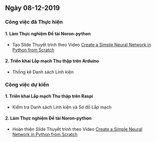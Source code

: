 ## Ngày 08-12-2019

### Công việc đã Thực hiện

#### 1. Làm Thực nghiệm Đề tài Noron-python

- Tạo Slide Thuyết trình theo Video [Create a Simple Neural Network in Python from Scratch](https://www.youtube.com/watch?v=kft1AJ9WVDk)

#### 2. Triển khai Lắp mạch Thu thập trên Arduino

- Thống kê Danh sách Linh kiện

### Công việc dự kiến

#### 1. Triển khai Lắp mạch Thu thập trên Raspi

- Kiểm tra Danh sách Linh kiện và Sơ đồ Lắp mạch

#### 2. Làm Thực nghiệm Đề tài Noron-python

- Hoàn thiện Slide Thuyết trình theo Video [Create a Simple Neural Network in Python from Scratch](https://www.youtube.com/watch?v=kft1AJ9WVDk)
